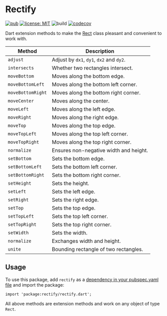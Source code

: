 # Rectify

[![pub](https://img.shields.io/pub/v/rectify.svg)](https://pub.dev/packages/rectify)
[![license: MIT](https://img.shields.io/badge/license-MIT-green.svg)](https://opensource.org/licenses/MIT)
![build](https://github.com/jpnurmi/dart_rectify/workflows/build/badge.svg)
[![codecov](https://codecov.io/gh/jpnurmi/dart_rectify/branch/master/graph/badge.svg)](https://codecov.io/gh/jpnurmi/dart_rectify)

Dart extension methods to make the [Rect](https://api.flutter.dev/flutter/dart-ui/Rect-class.html)
class pleasant and convenient to work with.

| Method | Description |
|---|---|
| `adjust` | Adjust by `dx1`, `dy1`, `dx2` and `dy2`. |
| `intersects` | Whether two rectangles intersect. |
| `moveBottom` | Moves along the bottom edge. |
| `moveBottomLeft` | Moves along the bottom left corner. |
| `moveBottomRight` | Moves along the bottom right corner. |
| `moveCenter` | Moves along the center. |
| `moveLeft` | Moves along the left edge. |
| `moveRight` | Moves along the right edge. |
| `moveTop` | Moves along the top edge. |
| `moveTopLeft` | Moves along the top left corner. |
| `moveTopRight` | Moves along the top right corner. |
| `normalize` | Ensures non-negative width and height. |
| `setBottom` | Sets the bottom edge. |
| `setBottomLeft` | Sets the bottom left corner. |
| `setBottomRight` | Sets the bottom right corner. |
| `setHeight` | Sets the height. |
| `setLeft` | Sets the left edge. |
| `setRight` | Sets the right edge. |
| `setTop` | Sets the top edge. |
| `setTopLeft` | Sets the top left corner. |
| `setTopRight` | Sets the top right corner. |
| `setWidth` | Sets the width. |
| `normalize` | Exchanges width and height. |
| `unite` | Bounding rectangle of two rectangles. |

## Usage

To use this package, add `rectify` as a [dependency in your pubspec.yaml file](https://flutter.io/platform-plugins/)
and import the package:

```
import 'package:rectify/rectify.dart';
```

All above methods are extension methods and work on any object of type `Rect`.
